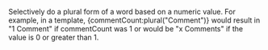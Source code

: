 Selectively do a plural form of a word based on a numeric value. For example, in a template,
{commentCount:plural("Comment")}  would result in "1 Comment" if commentCount was 1 or would be "x Comments"
if the value is 0 or greater than 1.
